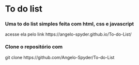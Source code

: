 <h1>To do list</h1>

<h3>Uma to do list simples feita com html, css e javascript</h3>
<p>acesse ela pelo link <a>https://angelo-spyder.github.io/To-do-List/</a></p>

<h3>Clone o repositório com</h3>
<p>git clone https://github.com/Angelo-Spyder/To-do-List</p>
